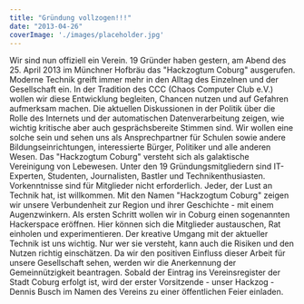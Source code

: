 ```yaml
---
title: "Gründung vollzogen!!!"
date: "2013-04-26"
coverImage: './images/placeholder.jpg'
---
```


Wir sind nun offiziell ein Verein. 19 Gründer haben gestern, am Abend des 25. April 2013 im Münchner Hofbräu das "Hackzogtum Coburg" ausgerufen. Moderne Technik greift immer mehr in den Alltag des Einzelnen und der Gesellschaft ein. In der Tradition des CCC (Chaos Computer Club e.V.) wollen wir diese Entwicklung begleiten, Chancen nutzen und auf Gefahren aufmerksam machen. Die aktuellen Diskussionen in der Politik über die Rolle des Internets und der automatischen Datenverarbeitung zeigen, wie wichtig kritische aber auch gesprächsbereite Stimmen sind. Wir wollen eine solche sein und sehen uns als Ansprechpartner für Schulen sowie andere Bildungseinrichtungen, interessierte Bürger, Politiker und alle anderen Wesen. Das "Hackzogtum Coburg" versteht sich als galaktische Vereinigung von Lebewesen. Unter den 19 Gründungsmitgliedern sind IT-Experten, Studenten, Journalisten, Bastler und Technikenthusiasten. Vorkenntnisse sind für Mitglieder nicht erforderlich. Jeder, der Lust an Technik hat, ist willkommen. Mit den Namen "Hackzogtum Coburg" zeigen wir unsere Verbundenheit zur Region und ihrer Geschichte - mit einem Augenzwinkern. Als ersten Schritt wollen wir in Coburg einen sogenannten Hackerspace eröffnen. Hier können sich die Mitglieder austauschen, Rat einholen und experimentieren. Der kreative Umgang mit der aktueller Technik ist uns wichtig. Nur wer sie versteht, kann auch die Risiken und den Nutzen richtig einschätzen. Da wir den positiven Einfluss dieser Arbeit für unsere Gesellschaft sehen, werden wir die Anerkennung der Gemeinnützigkeit beantragen. Sobald der Eintrag ins Vereinsregister der Stadt Coburg erfolgt ist, wird der erster Vorsitzende - unser Hackzog - Dennis Busch im Namen des Vereins zu einer öffentlichen Feier einladen.
